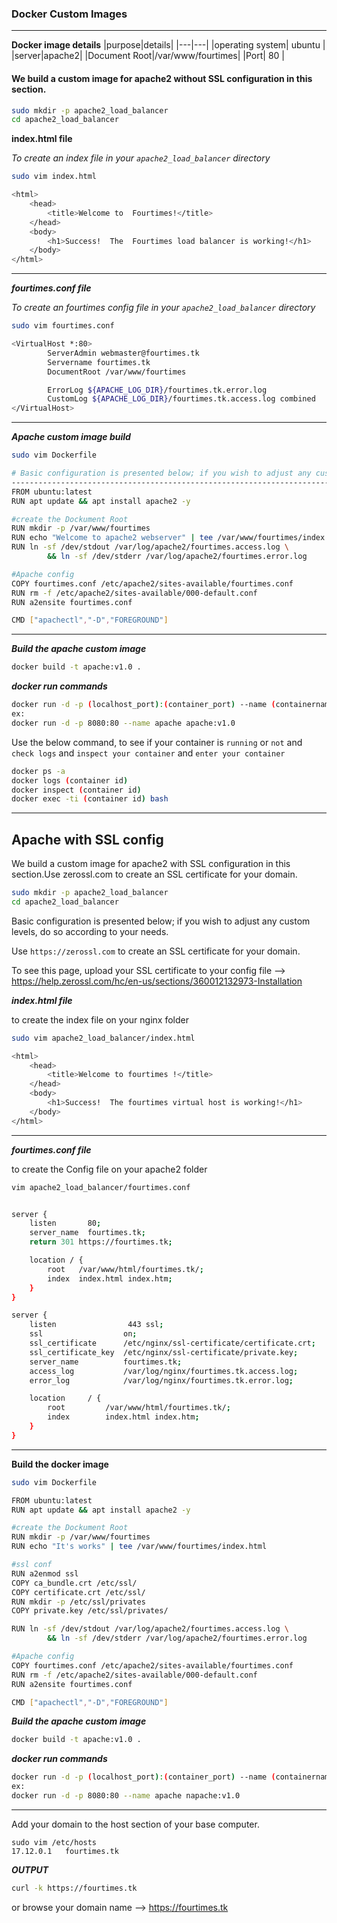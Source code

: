 ### Docker Custom Images

---

**Docker image details**
|purpose|details|
|---|---|
|operating system| ubuntu |
|server|apache2|
|Document Root|/var/www/fourtimes|
|Port| 80 |

#### We build a custom image for apache2 without SSL configuration in this section.


```bash
sudo mkdir -p apache2_load_balancer
cd apache2_load_balancer

```

**index.html file**

_To create an index file in your `apache2_load_balancer` directory_

```bash
sudo vim index.html
```

```bash
<html>
    <head>
        <title>Welcome to  Fourtimes!</title>
    </head>
    <body>
        <h1>Success!  The  Fourtimes load balancer is working!</h1>
    </body>
</html>
```

---

**_fourtimes.conf file_**

_To create an fourtimes config file in your `apache2_load_balancer` directory_

```bash
sudo vim fourtimes.conf
```

```bash
<VirtualHost *:80>
        ServerAdmin webmaster@fourtimes.tk
        Servername fourtimes.tk
        DocumentRoot /var/www/fourtimes

        ErrorLog ${APACHE_LOG_DIR}/fourtimes.tk.error.log
        CustomLog ${APACHE_LOG_DIR}/fourtimes.tk.access.log combined
</VirtualHost>
```

---

**_Apache custom image build_**
```bash
sudo vim Dockerfile
```
```bash
# Basic configuration is presented below; if you wish to adjust any custom levels, do so according to your needs.
---------------------------------------------------------------------------
FROM ubuntu:latest
RUN apt update && apt install apache2 -y

#create the Dockument Root
RUN mkdir -p /var/www/fourtimes
RUN echo "Welcome to apache2 webserver" | tee /var/www/fourtimes/index.html
RUN ln -sf /dev/stdout /var/log/apache2/fourtimes.access.log \
        && ln -sf /dev/stderr /var/log/apache2/fourtimes.error.log

#Apache config
COPY fourtimes.conf /etc/apache2/sites-available/fourtimes.conf
RUN rm -f /etc/apache2/sites-available/000-default.conf
RUN a2ensite fourtimes.conf

CMD ["apachectl","-D","FOREGROUND"]
```
---

**_Build the apache custom image_**

```bash
docker build -t apache:v1.0 .
```

**_docker run commands_**

```bash
docker run -d -p (localhost_port):(container_port) --name (containername) (imagename)
ex:
docker run -d -p 8080:80 --name apache apache:v1.0
```

Use the below command, to see if your container is `running` or `not` and `check logs` and `inspect your container` and `enter your container`

```bash
docker ps -a
docker logs (container id)
docker inspect (container id)
docker exec -ti (container id) bash
```

---

## Apache with SSL config

We build a custom image for apache2 with SSL configuration in this section.Use zerossl.com to create an SSL certificate for your domain.

```bash
sudo mkdir -p apache2_load_balancer
cd apache2_load_balancer
```

Basic configuration is presented below; if you wish to adjust any custom levels, do so according to your needs.

Use `https://zerossl.com` to create an SSL certificate for your domain.

To see this page, upload your SSL certificate to your config file —> https://help.zerossl.com/hc/en-us/sections/360012132973-Installation


**_index.html file_**

to create the index file on your nginx folder

```bash
sudo vim apache2_load_balancer/index.html
```

```bash
<html>
    <head>
        <title>Welcome to fourtimes !</title>
    </head>
    <body>
        <h1>Success!  The fourtimes virtual host is working!</h1>
    </body>
</html>
```

---
**_fourtimes.conf file_**

to create the Config file on your apache2 folder

```bash
vim apache2_load_balancer/fourtimes.conf
```

```bash

server {
    listen       80;
    server_name  fourtimes.tk;
    return 301 https://fourtimes.tk;

    location / {
        root   /var/www/html/fourtimes.tk/;
        index  index.html index.htm;
    }
}

server {
    listen                443 ssl;
    ssl                  on;
    ssl_certificate      /etc/nginx/ssl-certificate/certificate.crt;
    ssl_certificate_key  /etc/nginx/ssl-certificate/private.key;
    server_name          fourtimes.tk;
    access_log           /var/log/nginx/fourtimes.tk.access.log;
    error_log            /var/log/nginx/fourtimes.tk.error.log;

    location     / {
        root         /var/www/html/fourtimes.tk/;
        index        index.html index.htm;
    }
}
```
---

**Build the docker image**

```bash
sudo vim Dockerfile
```
```bash
FROM ubuntu:latest
RUN apt update && apt install apache2 -y

#create the Dockument Root
RUN mkdir -p /var/www/fourtimes
RUN echo "It's works" | tee /var/www/fourtimes/index.html

#ssl conf
RUN a2enmod ssl
COPY ca_bundle.crt /etc/ssl/
COPY certificate.crt /etc/ssl/
RUN mkdir -p /etc/ssl/privates
COPY private.key /etc/ssl/privates/

RUN ln -sf /dev/stdout /var/log/apache2/fourtimes.access.log \
        && ln -sf /dev/stderr /var/log/apache2/fourtimes.error.log

#Apache config
COPY fourtimes.conf /etc/apache2/sites-available/fourtimes.conf
RUN rm -f /etc/apache2/sites-available/000-default.conf
RUN a2ensite fourtimes.conf

CMD ["apachectl","-D","FOREGROUND"]
```

**_Build the apache custom image_**

```bash
docker build -t apache:v1.0 .
```

**_docker run commands_**

```bash
docker run -d -p (localhost_port):(container_port) --name (containername) (imagename)
ex:
docker run -d -p 8080:80 --name apache napache:v1.0
```

---

Add your domain to the host section of your base computer.

```
sudo vim /etc/hosts
17.12.0.1   fourtimes.tk
```

**_OUTPUT_**

```bash
curl -k https://fourtimes.tk
```

or browse your domain name --> https://fourtimes.tk
